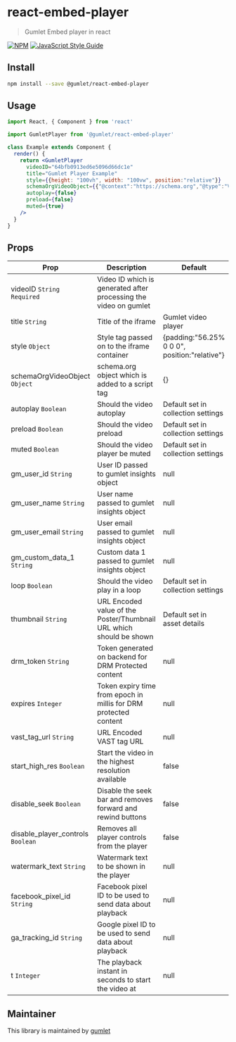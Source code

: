 # react-embed-player

> Gumlet Embed player in react

[![NPM](https://img.shields.io/npm/v/react-embed-player.svg)](https://www.npmjs.com/package/react-embed-player) [![JavaScript Style Guide](https://img.shields.io/badge/code_style-standard-brightgreen.svg)](https://standardjs.com)

## Install

```bash
npm install --save @gumlet/react-embed-player
```

## Usage

```jsx
import React, { Component } from 'react'

import GumletPlayer from '@gumlet/react-embed-player'

class Example extends Component {
  render() {
    return <GumletPlayer
      videoID="64bfb0913ed6e5096d66dc1e"
      title="Gumlet Player Example"
      style={{height: "100vh", width: "100vw", position:"relative"}}
      schemaOrgVideoObject={{"@context":"https://schema.org","@type":"VideoObject","name":"Gumlet","description":"","embedUrl":"https://play.gumlet.io/embed/64bfb0913ed6e5096d66dc1e"}}
      autoplay={false}
      preload={false}
      muted={true}
    />
  }
}
```

## Props
| Prop          | Description   | Default       |
| ------------- | ------------- | ------------- |
| videoID `String` `Required`   | Video ID which is generated after processing the video on gumlet  | |
| title `String`                | Title of the iframe  | Gumlet video player |
| style `Object`                | Style tag passed on to the iframe container | {padding:"56.25% 0 0 0", position:"relative"} |
| schemaOrgVideoObject `Object` | schema.org object which is added to a script tag | {} |
| autoplay `Boolean`            | Should the video autoplay | Default set in collection settings |
| preload `Boolean`             | Should the video preload  | Default set in collection settings |
| muted `Boolean`               | Should the video player be muted  | Default set in collection settings |
| gm_user_id `String`           | User ID passed to gumlet insights object | null |
| gm_user_name `String`         | User name passed to gumlet insights object | null |
| gm_user_email `String`        | User email passed to gumlet insights object | null |
| gm_custom_data_1 `String`     | Custom data 1 passed to gumlet insights object | null |
| loop `Boolean`                | Should the video play in a loop | Default set in collection settings |
| thumbnail `String`            | URL Encoded value of the Poster/Thumbnail URL which should be shown | Default set in asset details |
| drm_token `String`            | Token generated on backend for DRM Protected content | null |
| expires `Integer`             | Token expiry time from epoch in millis for DRM protected content | null |
| vast_tag_url `String`         | URL Encoded VAST tag URL | null |
| start_high_res `Boolean`      | Start the video in the highest resolution  available | false |
| disable_seek `Boolean`        | Disable the seek bar and removes forward and rewind buttons | false |
| disable_player_controls `Boolean` | Removes all player controls from the player | false |
| watermark_text `String`       | Watermark text to be shown in the player | null |
| facebook_pixel_id `String`    | Facebook pixel ID to be used to send data about playback | null |
| ga_tracking_id `String`       | Google pixel ID to be used to send data about playback | null |
| t `Integer`                   | The playback instant in seconds to start the video at | null |


## Maintainer

This library is maintained by [gumlet](https://github.com/gumlet)
